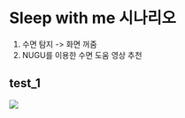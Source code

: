 # Sleep with me 시나리오
1. 수면 탐지 -> 화면 꺼줌
2. NUGU를 이용한 수면 도움 영상 추천

## test_1
<a href='https://ifh.cc/v-5KKl4A' target='_blank'><img src='https://ifh.cc/g/5KKl4A.jpg' border='0'></a>
